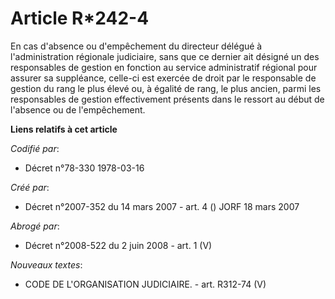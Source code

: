 # Article R*242-4

En cas d'absence ou d'empêchement du directeur délégué à l'administration régionale judiciaire, sans que ce dernier ait
désigné un des responsables de gestion en fonction au service administratif régional pour assurer sa suppléance, celle-ci est
exercée de droit par le responsable de gestion du rang le plus élevé ou, à égalité de rang, le plus ancien, parmi les
responsables de gestion effectivement présents dans le ressort au début de l'absence ou de l'empêchement.

**Liens relatifs à cet article**

_Codifié par_:

  - Décret n°78-330 1978-03-16

_Créé par_:

  - Décret n°2007-352 du 14 mars 2007 - art. 4 () JORF 18 mars 2007

_Abrogé par_:

  - Décret n°2008-522 du 2 juin 2008 - art. 1 (V)

_Nouveaux textes_:

  - CODE DE L'ORGANISATION JUDICIAIRE. - art. R312-74 (V)
